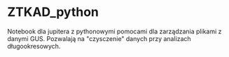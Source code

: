# ZTKAD_python
Notebook dla jupitera z pythonowymi pomocami dla zarządzania plikami z danymi GUS. Pozwalają na "czysczenie" danych przy analizach długookresowych. 
